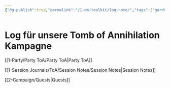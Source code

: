```yaml
---
{"dg-publish":true,"permalink":"/1-dm-toolkit/log-note/","tags":["gardenEntry"]}
---
```


# Log für unsere Tomb of Annihilation Kampagne


[[1-Party/Party ToA/Party ToA\|Party ToA]]

[[1-Session Journals/ToA/Session Notes/Session Notes\|Session Notes]]

[[2-Campaign/Quests\|Quests]]





